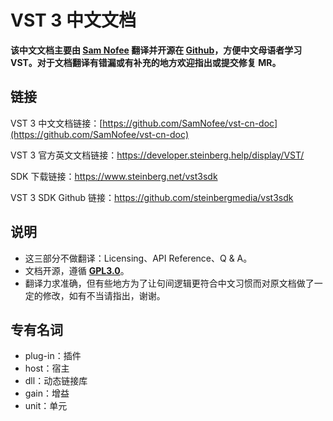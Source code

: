 # VST 3 中文文档

**该中文文档主要由 [Sam Nofee](https://github.com/SamNofee) 翻译并开源在 [Github](https://github.com/SamNofee/vst-cn-doc)，方便中文母语者学习VST。对于文档翻译有错漏或有补充的地方欢迎指出或提交修复 MR。**


## 链接

VST 3 中文文档链接：[https://github.com/SamNofee/vst-cn-doc](https://github.com/SamNofee/vst-cn-doc)

VST 3 官方英文文档链接：https://developer.steinberg.help/display/VST/

SDK 下载链接：<https://www.steinberg.net/vst3sdk>

VST 3 SDK Github 链接：https://github.com/steinbergmedia/vst3sdk


## 说明

- 这三部分不做翻译：Licensing、API Reference、Q & A。
- 文档开源，遵循 [**GPL3.0**](www.gnu.org/licenses/gpl-3.0.html)。
- 翻译力求准确，但有些地方为了让句间逻辑更符合中文习惯而对原文档做了一定的修改，如有不当请指出，谢谢。


## 专有名词

- plug-in：插件
- host：宿主
- dll：动态链接库
- gain：增益
- unit：单元
